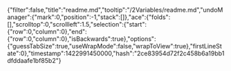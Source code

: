 {"filter":false,"title":"readme.md","tooltip":"/2Variables/readme.md","undoManager":{"mark":0,"position":-1,"stack":[]},"ace":{"folds":[],"scrolltop":0,"scrollleft":1.5,"selection":{"start":{"row":0,"column":0},"end":{"row":0,"column":0},"isBackwards":true},"options":{"guessTabSize":true,"useWrapMode":false,"wrapToView":true},"firstLineState":0},"timestamp":1422991450000,"hash":"2ce83954d72f2c458b6a19bb1dfddaafe1bf85b2"}